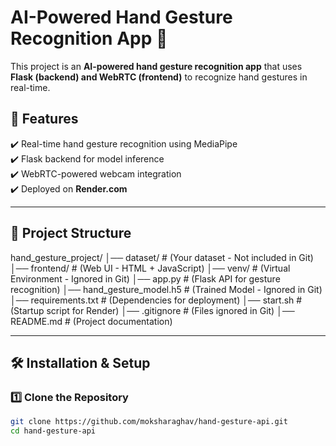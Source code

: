 # AI-Powered Hand Gesture Recognition App 🚀

This project is an **AI-powered hand gesture recognition app** that uses **Flask (backend) and WebRTC (frontend)** to recognize hand gestures in real-time.

## 🎯 Features
✔️ Real-time hand gesture recognition using MediaPipe  
✔️ Flask backend for model inference  
✔️ WebRTC-powered webcam integration  
✔️ Deployed on **Render.com**  

---

## 📂 Project Structure
hand_gesture_project/ │── dataset/ # (Your dataset - Not included in Git) │── frontend/ # (Web UI - HTML + JavaScript) │── venv/ # (Virtual Environment - Ignored in Git) │── app.py # (Flask API for gesture recognition) │── hand_gesture_model.h5 # (Trained Model - Ignored in Git) │── requirements.txt # (Dependencies for deployment) │── start.sh # (Startup script for Render) │── .gitignore # (Files ignored in Git) │── README.md # (Project documentation)

---

## 🛠️ Installation & Setup

### **1️⃣ Clone the Repository**
```bash
git clone https://github.com/moksharaghav/hand-gesture-api.git
cd hand-gesture-api
